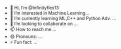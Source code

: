 - 👋 Hi, I’m @Infinityflex13
- 👀 I’m interested in Machine Learning...
- 🌱 I’m currently learning ML,C++ and Python Adv. ...
- 💞️ I’m looking to collaborate on ...
- 📫 How to reach me ...
- 😄 Pronouns: ...
- ⚡ Fun fact: ...

<!---
Infinityflex13/Infinityflex13 is a ✨ special ✨ repository because its `README.md` (this file) appears on your GitHub profile.
You can click the Preview link to take a look at your changes.
--->
